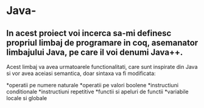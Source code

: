 # Java-

## In acest proiect voi incerca sa-mi definesc propriul limbaj de programare in coq, asemanator limbajului Java, pe care il voi denumi Java++.

Acest limbaj va avea urmatoarele functionalitati, care sunt inspirate din Java si vor avea aceiasi semantica, doar sintaxa va fi modificata:

*operatii pe numere naturale
*operatii pe valori boolene
*instructiuni conditionale
*instructiuni repetitive
*functii si apeluri de functii
*variabile locale si globale
